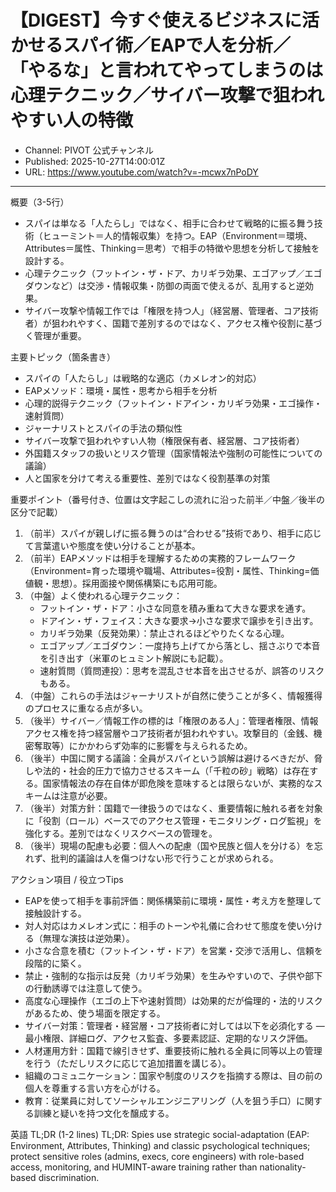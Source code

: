 # 【DIGEST】今すぐ使えるビジネスに活かせるスパイ術／EAPで人を分析／「やるな」と言われてやってしまうのは心理テクニック／サイバー攻撃で狙われやすい人の特徴

- Channel: PIVOT 公式チャンネル
- Published: 2025-10-27T14:00:01Z
- URL: https://www.youtube.com/watch?v=-mcwx7nPoDY

---

概要（3-5行）
- スパイは単なる「人たらし」ではなく、相手に合わせて戦略的に振る舞う技術（ヒューミント＝人的情報収集）を持つ。EAP（Environment＝環境、Attributes＝属性、Thinking＝思考）で相手の特徴や思想を分析して接触を設計する。  
- 心理テクニック（フットイン・ザ・ドア、カリギラ効果、エゴアップ／エゴダウンなど）は交渉・情報収集・防御の両面で使えるが、乱用すると逆効果。  
- サイバー攻撃や情報工作では「権限を持つ人」（経営層、管理者、コア技術者）が狙われやすく、国籍で差別するのではなく、アクセス権や役割に基づく管理が重要。

主要トピック（箇条書き）
- スパイの「人たらし」は戦略的な適応（カメレオン的対応）
- EAPメソッド：環境・属性・思考から相手を分析
- 心理的説得テクニック（フットイン・ドアイン・カリギラ効果・エゴ操作・速射質問）
- ジャーナリストとスパイの手法の類似性
- サイバー攻撃で狙われやすい人物（権限保有者、経営層、コア技術者）
- 外国籍スタッフの扱いとリスク管理（国家情報法や強制の可能性についての議論）
- 人と国家を分けて考える重要性、差別ではなく役割基準の対策

重要ポイント（番号付き、位置は文字起こしの流れに沿った前半／中盤／後半の区分で記載）
1. （前半）スパイが親しげに振る舞うのは“合わせる”技術であり、相手に応じて言葉遣いや態度を使い分けることが基本。  
2. （前半）EAPメソッドは相手を理解するための実務的フレームワーク（Environment=育った環境や職場、Attributes=役割・属性、Thinking=価値観・思想）。採用面接や関係構築にも応用可能。  
3. （中盤）よく使われる心理テクニック：  
   - フットイン・ザ・ドア：小さな同意を積み重ねて大きな要求を通す。  
   - ドアイン・ザ・フェイス：大きな要求→小さな要求で譲歩を引き出す。  
   - カリギラ効果（反発効果）：禁止されるほどやりたくなる心理。  
   - エゴアップ／エゴダウン：一度持ち上げてから落とし、揺さぶりで本音を引き出す（米軍のヒュミント解説にも記載）。  
   - 速射質問（質問連投）：思考を混乱させ本音を出させるが、誤答のリスクもある。  
4. （中盤）これらの手法はジャーナリストが自然に使うことが多く、情報獲得のプロセスに重なる点が多い。  
5. （後半）サイバー／情報工作の標的は「権限のある人」：管理者権限、情報アクセス権を持つ経営層やコア技術者が狙われやすい。攻撃目的（金銭、機密奪取等）にかかわらず効率的に影響を与えられるため。  
6. （後半）中国に関する議論：全員がスパイという誤解は避けるべきだが、脅しや法的・社会的圧力で協力させるスキーム（「千粒の砂」戦略）は存在する。国家情報法の存在自体が即危険を意味するとは限らないが、実務的なスキームは注意が必要。  
7. （後半）対策方針：国籍で一律扱うのではなく、重要情報に触れる者を対象に「役割（ロール）ベースでのアクセス管理・モニタリング・ログ監視」を強化する。差別ではなくリスクベースの管理を。  
8. （後半）現場の配慮も必要：個人への配慮（国や民族と個人を分ける）を忘れず、批判的議論は人を傷つけない形で行うことが求められる。

アクション項目 / 役立つTips
- EAPを使って相手を事前評価：関係構築前に環境・属性・考え方を整理して接触設計する。  
- 対人対応はカメレオン式に：相手のトーンや礼儀に合わせて態度を使い分ける（無理な演技は逆効果）。  
- 小さな合意を積む（フットイン・ザ・ドア）を営業・交渉で活用し、信頼を段階的に築く。  
- 禁止・強制的な指示は反発（カリギラ効果）を生みやすいので、子供や部下の行動誘導では注意して使う。  
- 高度な心理操作（エゴの上下や速射質問）は効果的だが倫理的・法的リスクがあるため、使う場面を限定する。  
- サイバー対策：管理者・経営層・コア技術者に対しては以下を必須化する — 最小権限、詳細ログ、アクセス監査、多要素認証、定期的なリスク評価。  
- 人材運用方針：国籍で線引きせず、重要技術に触れる全員に同等以上の管理を行う（ただしリスクに応じて追加措置を講じる）。  
- 組織のコミュニケーション：国家や制度のリスクを指摘する際は、目の前の個人を尊重する言い方を心がける。  
- 教育：従業員に対してソーシャルエンジニアリング（人を狙う手口）に関する訓練と疑いを持つ文化を醸成する。

英語 TL;DR (1-2 lines)
TL;DR: Spies use strategic social-adaptation (EAP: Environment, Attributes, Thinking) and classic psychological techniques; protect sensitive roles (admins, execs, core engineers) with role-based access, monitoring, and HUMINT-aware training rather than nationality-based discrimination.
